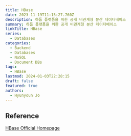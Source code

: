 ```yaml
---
title: HBase
date: 2023-11-19T11:15:27.760Z
description: 하둡 플랫폼을 위한 공개 비관계형 분산 데이터베이스
summary: 하둡 플랫폼을 위한 공개 비관계형 분산 데이터베이스
linkTitle: HBase
series:
  - Databases
categories:
  - Backend
  - Databases
  - NoSQL
  - Document DBs
tags:
  - HBase
lastmod: 2024-01-03T22:28:15
draft: false
featured: true
authors:
  - Hyunyoun Jo
---
```


## Reference

[HBase Official Homepage](https://hbase.apache.org/)
